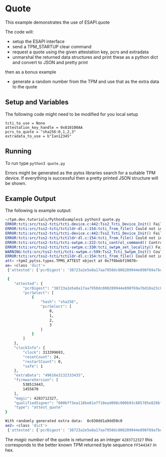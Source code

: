 # Quote

This example demonstrates the use of ESAPI.quote

The code will:

   * setup the ESAPI interface
   * send a TPM_STARTUP clear command
   * request a quote using the given attestation key, pcrs and extradata
   * unmarshal the returned data structures and print these as a python dict and convert to JSON and pretty print

then as a bonus example

   * generate a random number from the TPM and use that as the extra data to the quote

## Setup and Variables

The following code might need to be modified for you local setup

```python3
tcti_to_use = None
attestation_key_handle = 0x810100AA
pcrs_to_quote = "sha256:0,1,2,3"
extradata_to_use = b"Ian12345"
```

## Running

To run type `python3 quote.py`

Errors might be generated as the pytss libraries search for a suitable TPM device. If everything is successful then a pretty printed JSON structure will be shown.

## Example Output

The following is example output:

```bash
~/tpm.dev.tutorials/PythonExamples$ python3 quote.py 
ERROR:tcti:src/tss2-tcti/tcti-device.c:442:Tss2_Tcti_Device_Init() Failed to open specified TCTI device file /dev/tpmrm0: No such file or directory 
ERROR:tcti:src/tss2-tcti/tctildr-dl.c:154:tcti_from_file() Could not initialize TCTI file: libtss2-tcti-device.so.0 
ERROR:tcti:src/tss2-tcti/tcti-device.c:442:Tss2_Tcti_Device_Init() Failed to open specified TCTI device file /dev/tpm0: No such file or directory 
ERROR:tcti:src/tss2-tcti/tctildr-dl.c:154:tcti_from_file() Could not initialize TCTI file: libtss2-tcti-device.so.0 
ERROR:tcti:src/tss2-tcti/tcti-swtpm.c:222:tcti_control_command() Control command failed with error: 1 
ERROR:tcti:src/tss2-tcti/tcti-swtpm.c:330:tcti_swtpm_set_locality() Failed to set locality: 0xa000a 
WARNING:tcti:src/tss2-tcti/tcti-swtpm.c:599:Tss2_Tcti_Swtpm_Init() Could not set locality via control channel: 0xa000a 
ERROR:tcti:src/tss2-tcti/tctildr-dl.c:154:tcti_from_file() Could not initialize TCTI file: libtss2-tcti-swtpm.so.0 
att= <tpm2_pytss.types.TPMS_ATTEST object at 0x7f0bebf19070>
ae= <class 'dict'> 
 {'attested': {'pcrDigest': '38723a2e5e8a17aa7950dc008209944e898f69a7bd10a23c839d341e935fd5ca', 'pcrSelect': [{'hash': 'sha256', 'pcrSelect': [0, 1, 2, 3]}]}, 'clockInfo': {'clock': 313399693, 'resetCount': 24, 'restartCount': 0, 'safe': 1}, 'extraData': '49616e3132333435', 'firmwareVersion': [538513443, 1455670], 'magic': 4283712327, 'qualifiedSigner': '000bff3ea118be81e7f10ead098c900b93c885785e828bf27d824a87add847b5ec56', 'type': 'attest_quote'}

 {
    "attested": {
        "pcrDigest": "38723a2e5e8a17aa7950dc008209944e898f69a7bd10a23c839d341e935fd5ca",
        "pcrSelect": [
            {
                "hash": "sha256",
                "pcrSelect": [
                    0,
                    1,
                    2,
                    3
                ]
            }
        ]
    },
    "clockInfo": {
        "clock": 313399693,
        "resetCount": 24,
        "restartCount": 0,
        "safe": 1
    },
    "extraData": "49616e3132333435",
    "firmwareVersion": [
        538513443,
        1455670
    ],
    "magic": 4283712327,
    "qualifiedSigner": "000bff3ea118be81e7f10ead098c900b93c885785e828bf27d824a87add847b5ec56",
    "type": "attest_quote"
}

With randomly generated extra data:  0c830dd1a9dd50c0
ae2= <class 'dict'> 
 {'attested': {'pcrDigest': '38723a2e5e8a17aa7950dc008209944e898f69a7bd10a23c839d341e935fd5ca', 'pcrSelect': [{'hash': 'sha256', 'pcrSelect': [0, 1, 2, 3]}]}, 'clockInfo': {'clock': 313399694, 'resetCount': 24, 'restartCount': 0, 'safe': 1}, 'extraData': '30633833306464316139646435306330', 'firmwareVersion': [538513443, 1455670], 'magic': 4283712327, 'qualifiedSigner': '000bff3ea118be81e7f10ead098c900b93c885785e828bf27d824a87add847b5ec56', 'type': 'attest_quote'}
```

The *magic number* of the quote is returned as an integer `4283712327` this corresponds to the better known TPM returned byte sequence `FF544347` in hex.
